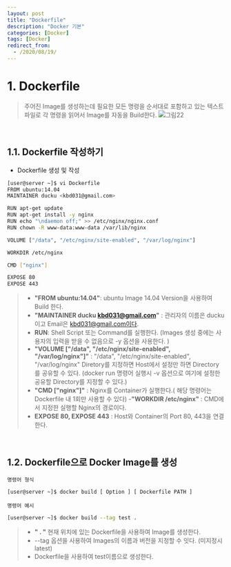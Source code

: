 ```yaml
---
layout: post
title: "Dockerfile"
description: "Docker 기본"
categories: [Docker]
tags: [Docker]
redirect_from:
  - /2020/08/19/
---
```


# 1. Dockerfile
> 주어진 Image를 생성하는데 필요한 모든 명령을 순서대로 포함하고 있는 텍스트 파일로 각 명령을 읽어서 Image를 자동을 Build한다.
![그림22](https://user-images.githubusercontent.com/69279022/91011926-2c03a600-e620-11ea-8d24-596795c7d32c.png)

<br>

## 1.1. Dockerfile 작성하기

- Dockerfile 생성 및 작성

~~~bash
[user@server ~]$ vi Dockerfile 
FROM ubuntu:14.04
MAINTAINER ducku <kbd031@gmail.com>

RUN apt-get update
RUN apt-get install -y nginx
RUN echo "\ndaemon off;" >> /etc/nginx/nginx.conf
RUN chown -R www-data:www-data /var/lib/nginx

VOLUME ["/data", "/etc/nginx/site-enabled", "/var/log/nginx"]

WORKDIR /etc/nginx

CMD ["nginx"]

EXPOSE 80
EXPOSE 443
~~~
> - **"FROM ubuntu:14.04"**: ubuntu Image 14.04 Version을 사용하여 Build 한다.
> - **"MAINTAINER ducku <kbd031@gmail.com>"** : 관리자의 이름은 ducku이고 Email은 kbd031@gmail.com이다.
> - **RUN**: Shell Script 또는 Command를 실행한다. (Images 생성 중에는 사용자의 입력을 받을 수 없음으로 -y 옵션을 사용한다. )
> - **"VOLUME ["/data", "/etc/nginx/site-enabled", "/var/log/nginx"]"** : "/data", "/etc/nginx/site-enabled", "/var/log/nginx" Diretory를 지정하면 Host에서 설정만 하면 Directory를 공유할 수 있다. (docker run 명령어 실행시 -v 옵션으로 여기에 설정한 공유할 Directory를 지정할 수 있다.)  
> - **"CMD ["nginx"]"** : Nginx를 Container가 실행한다.( 해당 명령어는 Dockerfile 내 1회만 사용할 수 있다) 
> -**"WORKDIR /etc/nginx"** : CMD에서 지정한 실행할 Nginx의 경로이다.   
> - **EXPOSE 80, EXPOSE 443** : Host와 Container의 Port 80, 443을 연결한다.

<br>

## 1.2. Dockerfile으로 Docker Image를 생성


` 명령어 형식 `
~~~bash
[user@server ~]$ docker build [ Option ] [ Dockerfile PATH ]
~~~
` 명령어 예시 `
~~~bash
[user@server ~]$ docker build --tag test .
~~~
> - **" . "** 현재 위치에 있는 Dockerfile을 사용하여 Image를 생성한다.    
> - --tag 옵션을 사용하여 Images의 이름과 버전을 지정할 수 잇다. (미지정시 latest)   
> - Dockerfile을 사용하여 test이름으로 생성한다.


